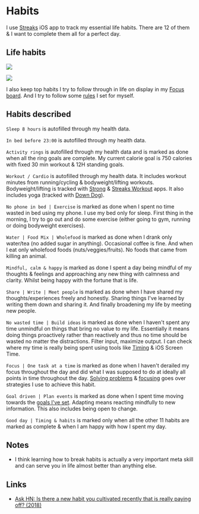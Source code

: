 # Habits

I use [Streaks](https://streaksapp.com) iOS app to track my essential life habits. There are 12 of them & I want to complete them all for a perfect day.

## Life habits

![](https://i.imgur.com/zI3dtgO.jpg)

![](https://i.imgur.com/dUxwGhz.jpg)

I also keep top habits I try to follow through in life on display in my [Focus board](focusing.md). And I try to follow some [rules](rules.md) I set for myself.

## Habits described

`Sleep 8 hours` is autofilled through my health data.

`In bed before 23:00` is autofilled through my health data.

`Activity rings` is autofilled through my health data and is marked as done when all the ring goals are complete. My current calorie goal is 750 calories with fixed 30 min workout & 12H standing goals.

`Workout / Cardio` is autofilled through my health data. It includes workout minutes from running/cycling & bodyweight/lifting workouts. Bodyweight/lifting is tracked with [Strong](https://strong.app) & [Streaks Workout](https://streaksworkout.com) apps. It also includes yoga (tracked with [Down Dog](https://www.downdogapp.com)).

`No phone in bed | Exercise` is marked as done when I spent no time wasted in bed using my phone. I use my bed only for sleep. First thing in the morning, I try to go out and do some exercise (either going to gym, running or doing bodyweight exercises).

`Water | Food Mix | Wholefood` is marked as done when I drank only water/tea (no added sugar in anything). Occasional coffee is fine. And when I eat only wholefood foods (nuts/veggies/fruits). No foods that came from killing an animal.

`Mindful, calm & happy` is marked as done I spent a day being mindful of my thoughts & feelings and approaching any new thing with calmness and clarity. Whilst being happy with the fortune that is life.

`Share | Write | Meet people` is marked as done when I have shared my thoughts/experiences freely and honestly. Sharing things I've learned by writing them down and sharing it. And finally broadening my life by meeting new people.

`No wasted time | Build ideas` is marked as done when I haven't spent any time unmindful on things that bring no value to my life. Essentially it means doing things proactively rather than reactively and thus no time should be wasted no matter the distractions. Filter input, maximize output. I can check where my time is really being spent using tools like [Timing](../macOS/apps/timing.md) & iOS Screen Time.

`Focus | One task at a time` is marked as done when I haven't derailed my focus throughout the day and did what I was supposed to do at ideally all points in time throughout the day. [Solving problems](../research/solving-problems.md) & [focusing](../focusing/focusing.md) goes over strategies I use to achieve this habit.

`Goal driven | Plan events` is marked as done when I spent time moving towards the [goals I've set](../focusing/focusing.md). Adapting means reacting mindfully to new information. This also includes being open to change.

`Good day | Timing & habits` is marked only when all the other 11 habits are marked as complete & when I am happy with how I spent my day.

## Notes

- I think learning how to break habits is actually a very important meta skill and can serve you in life almost better than anything else.

## Links

- [Ask HN: Is there a new habit you cultivated recently that is really paying off? (2018)](https://news.ycombinator.com/item?id=17291127)
